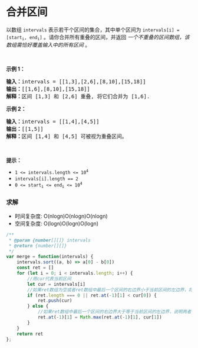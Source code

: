 # 合并区间

<p>以数组 <code>intervals</code> 表示若干个区间的集合，其中单个区间为 <code>intervals[i] = [start<sub>i</sub>, end<sub>i</sub>]</code> 。请你合并所有重叠的区间，并返回&nbsp;<em>一个不重叠的区间数组，该数组需恰好覆盖输入中的所有区间</em>&nbsp;。</p>

<p>&nbsp;</p>

<p><strong>示例 1：</strong></p>

<pre>
<strong>输入：</strong>intervals = [[1,3],[2,6],[8,10],[15,18]]
<strong>输出：</strong>[[1,6],[8,10],[15,18]]
<strong>解释：</strong>区间 [1,3] 和 [2,6] 重叠, 将它们合并为 [1,6].
</pre>

<p><strong>示例&nbsp;2：</strong></p>

<pre>
<strong>输入：</strong>intervals = [[1,4],[4,5]]
<strong>输出：</strong>[[1,5]]
<strong>解释：</strong>区间 [1,4] 和 [4,5] 可被视为重叠区间。</pre>

<p>&nbsp;</p>

<p><strong>提示：</strong></p>

<ul>
	<li><code>1 &lt;= intervals.length &lt;= 10<sup>4</sup></code></li>
	<li><code>intervals[i].length == 2</code></li>
	<li><code>0 &lt;= start<sub>i</sub> &lt;= end<sub>i</sub> &lt;= 10<sup>4</sup></code></li>
</ul>


### 求解

- 时间复杂度: O(nlogn)O(nlogn)O(nlogn)
- 空间复杂度: O(logn)O(logn)O(logn)

```js
/**
 * @param {number[][]} intervals
 * @return {number[][]}
 */
var merge = function(intervals) {
    intervals.sort((a, b) => a[0] - b[0])
    const ret = []
    for (let i = 0; i < intervals.length; i++) {
        //用cur代表当前区间
        let cur = intervals[i]
        //如果ret数组为空或者ret数组中最后一个区间的右边界小于当前区间的左边界，将当前区间加入到ret数组中
        if (ret.length === 0 || ret.at(-1)[1] < cur[0]) {
            ret.push(cur)
        } else {
            //如果ret数组中最后一个区间的右边界大于等于当前区间的左边界，说明两者有重叠，这时候要对ret数组中最后一个区间的右边界进行修改
            ret.at(-1)[1] = Math.max(ret.at(-1)[1], cur[1])
        }
    }
    return ret
};
```
